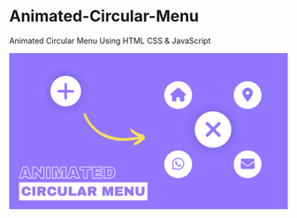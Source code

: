# Animated-Circular-Menu
Animated Circular Menu Using HTML CSS &amp; JavaScript

![Screenshot](Miniatura.png)
